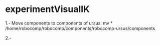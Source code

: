 # experimentVisualIK


1.- Move components to components of ursus:
mv * /home/robocomp/robocomp/components/robocomp-ursus/components

2.-
